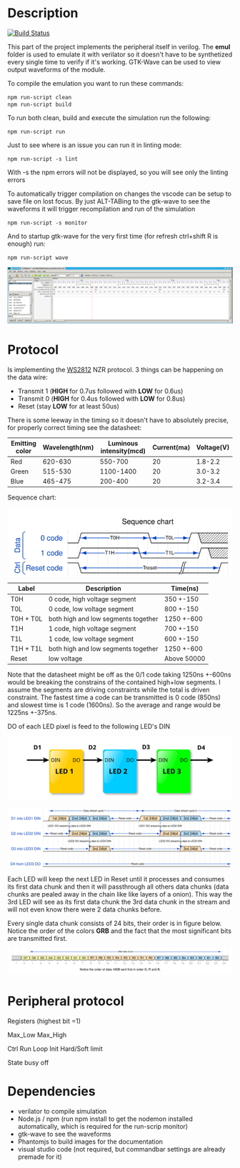 # Description

[![Build Status](https://travis-ci.org/truhlikfredy/neopixel-hw-controler-hardware.svg?branch=develop)](https://travis-ci.org/truhlikfredy/neopixel-hw-controler-hardware)

This part of the project implements the peripheral itself in verilog. The **emul** folder is used to emulate it with verilator so it doesn't have to be synthetized every single time to verify if it's working. GTK-Wave can be used to view output waveforms of the module.

To compile the emulation you want to run these commands:
```
npm run-script clean
npm run-script build
```

To run both clean, build and execute the simulation run the following:
```
npm run-script run
```

Just to see where is an issue you can run it in linting mode:
```
npm run-script -s lint
```

With -s the npm errors will not be displayed, so you will see only the linting errors

To automatically trigger compilation on changes the vscode can be setup to save file on lost focus. By just ALT-TABing to the gtk-wave to see the waveforms it will trigger recompilation and run of the simulation
```
npm run-script -s monitor
```

And to startup gtk-wave for the very first time (for refresh ctrl+shift R is enough) run:
```
npm run-script wave
```
![wave](/images/wave.png)

# Protocol 

Is implementing the [WS2812](https://cdn-shop.adafruit.com/datasheets/WS2812.pdf) NZR protocol.
3 things can be happening on the data wire:
* Transmit 1 (**HIGH** for 0.7us followed with **LOW** for 0.6us)
* Transmit 0 (**HIGH** for 0.4us followed with **LOW** for 0.8us)
* Reset (stay **LOW** for at least 50us)

There is some leeway in the timing so it doesn't have to absolutely precise, for properly correct timing see the datasheet:

| Emitting color | Wavelength(nm) | Luminous intensity(mcd) | Current(ma) | Voltage(V) |
| -------------  | -------------- | ----------------------- | ----------- | ---------- |
| Red            | 620-630        | 550-700                 | 20          | 1.8-2.2    |
| Green          | 515-530        | 1100-1400               | 20          | 3.0-3.2    |
| Blue           | 465-475        | 200-400                 | 20          | 3.2-3.4    |

Sequence chart:

![sequence](/images/sequence.svg)

| Label     | Description                         | Time(ns)    | 
| --------- | ----------------------------------- | ----------- |
| T0H       | 0 code, high voltage segment        | 350 +-150   |
| T0L       | 0 code, low voltage segment         | 800 +-150   |
| T0H + T0L | both high and low segments together | 1250 +-600  |
| T1H       | 1 code, high voltage segment        | 700 +-150   |
| T1L       | 1 code, low voltage segment         | 600 +-150   |
| T1H + T1L | both high and low segments together | 1250 +-600  |
| Reset     | low voltage                         | Above 50000 |

Note that the datasheet might be off as the 0/1 code taking 1250ns +-600ns would be breaking the constrains of the contained high+low segments. I assume the segments are driving constraints while the total is driven constraint. The fastest time a code can be transmitted is 0 code (850ns) and slowest time is 1 code (1600ns). So the average and range would be 1225ns +-375ns.

DO of each LED pixel is feed to the following LED's DIN

![cascade](/images/cascade.svg)


![refresh-cycle](/images/refresh-cycle.svg)

Each LED will keep the next LED in Reset until it processes and consumes its first data chunk and then it will passthrough all others data chunks (data chunks are pealed away in the chain like like layers of a onion). This way the 3rd LED will see as its first data chunk the 3rd data chunk in the stream and will not even know there were 2 data chunks before.

Every single data chunk consists of 24 bits, their order is in figure below. Notice the order of the colors **GRB** and the fact that the most significant bits are transmitted first.

![data-chunk](/images/data-chunk.svg)

# Peripheral protocol

  Registers (highest bit =1)

  Max_Low
  Max_High

  Ctrl 
    Run
    Loop
    Init
    Hard/Soft limit

  State 
    busy
    off


# Dependencies

* verilator to compile simulation
* Node.js / npm (run npm install to get the nodemon installed automatically, which is required for the run-scrip monitor)
* gtk-wave to see the waveforms
* Phantomjs to build images for the documentation
* visual studio code (not required, but commandbar settings are already premade for it)
